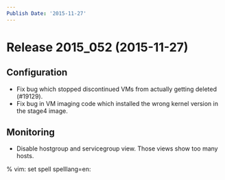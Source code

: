 ```yaml
---
Publish Date: '2015-11-27'
---
```


# Release 2015_052 (2015-11-27)

## Configuration

- Fix bug which stopped discontinued VMs from actually getting deleted
  (#19129).
- Fix bug in VM imaging code which installed the wrong kernel version in the
  stage4 image.

## Monitoring

- Disable hostgroup and servicegroup view. Those views show too many hosts.

% vim: set spell spelllang=en:
